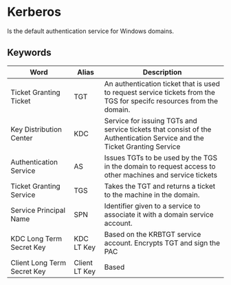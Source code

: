 # Kerberos
Is the default authentication service for Windows domains. 

## Keywords
| Word | Alias | Description |
| ---- | ------- | ----------- |
| Ticket Granting Ticket | TGT | An authentication ticket that is used to request service tickets from the TGS for specifc resources from the domain. |
| Key Distribution Center | KDC | Service for issuing TGTs and service tickets that consist of the Authentication Service and the Ticket Granting Service |
| Authentication Service | AS | Issues TGTs to be used by the TGS in the domain to request access to other machines and service tickets |
| Ticket Granting Service | TGS | Takes the TGT and returns a ticket to the machine in the domain. |
| Service Principal Name | SPN | Identifier given to a service to associate it with a domain service account. |
| KDC Long Term Secret Key | KDC LT Key | Based on the KRBTGT service account. Encrypts TGT and sign the PAC |
| Client Long Term Secret Key | Client LT Key |  Based 
